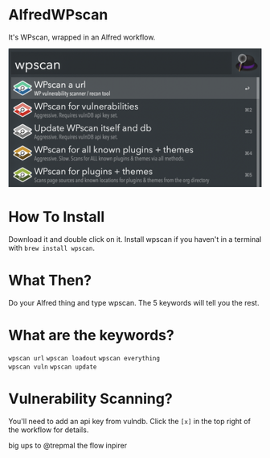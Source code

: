 # AlfredWPscan
It's WPscan, wrapped in an Alfred workflow.

![wpscanflow](https://github.com/itsTallulah/AlfredWPscan/blob/master/alfredflow.png)

# How To Install
Download it and double click on it.
Install wpscan if you haven't in a terminal with `brew install wpscan`.

# What Then?
Do your Alfred thing and type wpscan. The 5 keywords will tell you the rest.

# What are the keywords?
`wpscan url` 
`wpscan loadout` 
`wpscan everything`  
`wpscan vuln` 
`wpscan update` 

# Vulnerability Scanning?
You'll need to add an api key from vulndb. Click the `[x]` in the top right of the workflow for details.

big ups to @trepmal the flow inpirer
